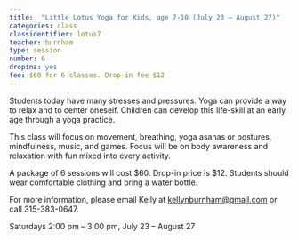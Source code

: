 ```yaml
---
title:  "Little Lotus Yoga for Kids, age 7-10 (July 23 – August 27)"
categories: class
classidentifier: lotus7
teacher: burnham
type: session
number: 6
dropins: yes
fee: $60 for 6 classes. Drop-in fee $12
---
```

Students today have many stresses and pressures. Yoga can provide a way to relax
and to center oneself. Children can develop this life-skill at an early age
through a yoga practice.

This class will focus on movement, breathing, yoga asanas or postures, mindfulness,
music, and games. Focus will be on body awareness and relaxation with fun mixed
into every activity.  

A package of 6 sessions will cost $60. Drop-in price is $12. Students should wear
comfortable clothing and bring a water bottle.

For more information, please email Kelly at
<a href="mailto:kellynburnham@gmail.com">kellynburnham@gmail.com</a> or call 315-383-0647.

Saturdays 2:00 pm – 3:00 pm, July 23 – August 27
